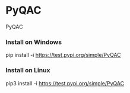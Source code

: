 # PyQAC
PyQAC


### Install on Windows
pip install -i https://test.pypi.org/simple/PyQAC

### Install on Linux
pip3 install -i https://test.pypi.org/simple/PyQAC
